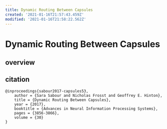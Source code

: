 ```yaml
---
title: Dynamic Routing Between Capsules
created: '2021-01-16T21:57:43.459Z'
modified: '2021-01-16T21:58:22.562Z'
---
```


# Dynamic Routing Between Capsules

## overview


## citation

```
@inproceedings{sabour2017-capsules53,
    author = {Sara Sabour and Nicholas Frosst and Geoffrey E. Hinton},
    title = {Dynamic Routing Between Capsules},
    year = {2017},
    booktitle = {Advances in Neural Information Processing Systems},
    pages = {3856-3866},
    volume = {30}
}
```

